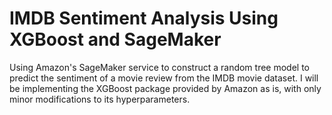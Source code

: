 # IMDB Sentiment Analysis Using XGBoost and SageMaker
Using Amazon's SageMaker service to construct a random tree model to predict the sentiment of a movie review from the IMDB movie dataset. I will be implementing the XGBoost package provided by Amazon as is, with only minor modifications to its hyperparameters.
